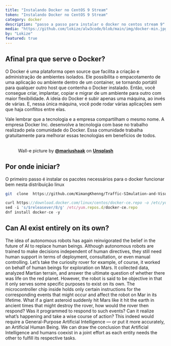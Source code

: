 ```yaml
---
title: "Instalando Docker no CentOS 9 Stream"
token: "Instalando Docker no CentOS 9 Stream"
category: docker
description: "passo a passo para instalar o docker no centos stream 9"
media: "https://github.com/lokize/alw3code/blob/main/img/docker-min.jpg?raw=true"
by: "Lokize"
featured: true
---
```

## Afinal pra que serve o Docker?

O Docker é uma plataforma open source que facilita a criação e administração de ambientes isolados. Ele possibilita o empacotamento de uma aplicação ou ambiente dentro de um container, se tornando portátil para qualquer outro host que contenha o Docker instalado. Então, você consegue criar, implantar, copiar e migrar de um ambiente para outro com maior flexibilidade. A ideia do Docker é subir apenas uma máquina, ao invés de várias. E, nessa única máquina, você pode rodar várias aplicações sem que haja conflitos entre elas.

Vale lembrar que a tecnologia e a empresa compartilham o mesmo nome. A empresa Docker Inc. desenvolve a tecnologia com base no trabalho realizado pela comunidade do Docker. Essa comunidade trabalha gratuitamente para melhorar essas tecnologias em benefícios de todos.


<figure><br>
  <img
    src="/blog/dockercartoon.jpeg"
    alt=""
  />
  <figcaption>
    Wall-e picture by <a href="https://unsplash.com/@mariushaak"><strong>@mariushaak</strong></a> on <a href="https://unsplash.com/"><strong>Unsplash</strong></a>
  </figcaption>
</figure>

## Por onde iniciar?

O primeiro passo é instalar os pacotes necessários para o docker funcionar bem nesta distribuição linux

```sh
git  clone  https://github.com/KimangKhenng/Traffic-SImulation-and-Visualization.git
```

 ```javascript
curl https://download.docker.com/linux/centos/docker-ce.repo -o /etc/yum.repos.d/docker-ce.repo
sed -i 's/$releasever/8/g' /etc/yum.repos.d/docker-ce.repo
dnf install docker-ce -y
```

## Can AI exist entirely on its own?

The idea of autonomous robots has again reinvigorated the belief in the future of AI to replace human beings. Although autonomous robots are trained to make decisions independent of human directives, they still need human support in terms of deployment, consultation, or even manual controlling. Let’s take the curiosity rover for example, of course, it worked on behalf of human beings for exploration on Mars. It collected data, analyzed Martian terrain, and answer the ultimate question of whether there was life on the red planet. However, the robot is said to be objective in that it only serves some specific purposes to exist on its own. The microcontroller chip inside holds only certain instructions for the corresponding events that might occur and affect the robot on Mar in its lifetime. What if a giant asteroid suddenly hit Mars like it hit the earth in ancient times that might destroy the rover, how would the rover then respond? Was it programmed to respond to such events? Can it realize what’s happening and take a wise course of action? This indeed would require a General-Purpose Artificial Intelligence — or put it more accurately, an Artificial Human Being.
We can draw the conclusion that Artificial Intelligence and humans coexist in a joint effort as each entity needs the other to fulfill its respective tasks.
